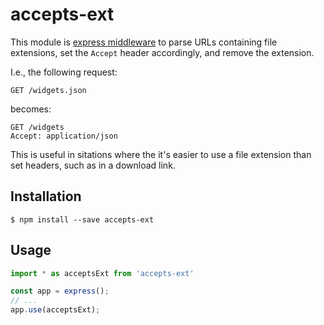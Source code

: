 # accepts-ext

This module is [express middleware](http://expressjs.com/en/guide/using-middleware.html) to parse URLs containing
file extensions, set the `Accept` header accordingly, and remove the extension.

I.e., the following request:

    GET /widgets.json

becomes:

    GET /widgets
    Accept: application/json

This is useful in sitations where the it's easier to use a file extension than set headers, such as in a download link.

## Installation

    $ npm install --save accepts-ext

## Usage

```js
import * as acceptsExt from 'accepts-ext'

const app = express();
// ...
app.use(acceptsExt);
```
